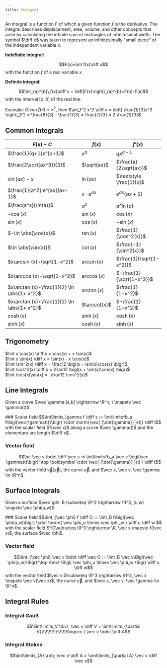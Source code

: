 ```yaml
---
title: Integral
---
```


An integral is a function $F$ of which a given function $f$ is the derivative. The integral describes displacement, area, volume, and other concepts that arise by calculating the infinite sum of rectangles of infinitesimal width. The symbol $\diff x$ was taken to represent an infinitesimally "small piece" of the independent variable $x$.


**Indefinite integral:**

$$F(x)=\int f(x)\diff x$$
with the function $f$ of a real variable $x$.


**Definite integral:**

$$\int_{a}^{b}\,f(x)\diff x = \left[F(x)\right]_{a}^{b}=F(b)-F(a)$$
with the interval $[a, b]$ of the real line.

Example:
Given $f(x) = x^2$, then $\int_1^2 x^2 \diff x = \left[ \frac{1}{3}x^3 \right]_1^2 = \frac{8}{3} - \frac{1}{3} = \frac{7}{3} = 2 \frac{1}{3}$



## Common Integrals

|$F(x) - C$ | $f(x)$ | $f'(x)$ |
|-----------|--------|---------|
|$\frac{1}{q+1}x^{q+1}$        | $x^q$       | $qx^{q-1}$               |
|$\frac{2\sqrt{ax^3}}{3}$      | $\sqrt{ax}$ | $\frac{a}{2\sqrt{ax}}$   |
|$x\ln(ax) -x$                 | $\ln(ax)$   | $\textstyle \frac{1}{x}$ |
|$\frac{1}{a^2} e^{ax}(ax- 1)$ | $x \cdot e^{ax}$ | $e^{ax}(ax+1)$      |
|$\frac{a^x}{\ln(a)}$          | $a^x$       | $a^x \ln(a)$             |
|$-\cos(x)$                    | $\sin(x)$   | $\cos(x)$                |
|$\sin(x)$                     | $\cos(x)$   | $-\sin(x)$               |
|$-\ln \abs{\cos(x)}$          | $\tan(x)$   | $\frac{1}{\cos^2(x)}$    |
|$\ln \abs{\sin(x)}$           | $\cot(x)$   | $\frac{-1}{\sin^2(x)}$   |
|$x\arcsin (x)+\sqrt{1-x^2}$   | $\arcsin(x)$| $\frac{1}{\sqrt{1-x^2}}$ |
|$x\arccos (x)-\sqrt{1-x^2}$   | $\arccos(x)$| $-\frac{1}{\sqrt{1-x^2}}$|
|$x\arctan (x)-\frac{1}{2} \ln \abs{1+ x^2}$ | $\arctan(x)$ | $\frac{1}{1+x^2}$ |
|$x\arctan (x)+\frac{1}{2} \ln \abs{1+ x^2}$ | $\arccot(x)$ | $-\frac{1}{1+x^2}$ | 
| $\cosh(x)$ | $\sinh(x)$ | $\cosh (x)$ |
| $\sinh(x)$ | $\cosh(x)$ | $\sinh (x)$ | 





## Trigonometry
$\int x \cos(x) \diff x = \cos(x) + x \sin(x)$<br>
$\int x \sin(x) \diff x = \sin(x) - x \cos(x)$<br>
$\int \sin^2(x) \diff x = \frac12 \bigl(x - \sin(x)\cos(x) \bigr)$<br>
$\int \cos^2(x) \diff x = \frac12 \bigl(x + \sin(x)\cos(x) \bigr)$<br>
$\int \cos(x)\sin(x) = -\frac12 \cos^2(x)$





## Line Integrals
Given a curve $\vec \gamma:[a,b] \rightarrow \R^n, t \mapsto \vec \gamma(t)$.

<div class="tabbox" markdown>
### Scalar field
$$\int\limits_\gamma f \diff s := \int\limits^b_a f\bigl(\vec{\gamma(t)}\bigr) \cdot \norm{\vec{ {\dot{\gamma}} }(t)} \diff t$$
with the scalar field $f(\vec x)$ along a curve $\vec \gamma(t)$ and the elementary arc length $\diff s$.

### Vector field
$$\int \vec v \bdot \diff \vec s := \int\limits^b_a \vec v \bigl(\vec \gamma(t)\bigr)^\top \boldsymbol \cdot \vec{ {\dot{\gamma}} }(t) \ \diff t$$
with the vector field $\vec v(\vec x)$, the curve $\vec \gamma$, and $\vec x, \vec v, \vec \gamma \in \R^n$.

</div>



## Surface Integrals
Given a surface $\vec \phi: B \subseteq \R^2 \rightarrow \R^3, (u,w) \mapsto \vec \phi(u,w)$.

<div class="tabbox" markdown>
### Scalar field
$$\iint_{\vec \phi} f \diff O := \iint_B f\bigl(\vec \phi(u,w)\bigr) \cdot \norm{ \vec \phi_u \times \vec \phi_w } \diff u \diff w $$
with the scalar field $f:D\subseteq \R^3 \rightarrow \R, \vec x \mapsto f(\vec x)$, the surface $\vec \phi$.

### Vector field
$$\iint_{\vec \phi} \vec v \bdot \diff \vec O := \iint_B \vec v\Bigl(\vec \phi(u,w)\Bigr)^\top \bdot \Bigl( \vec \phi_u \times \vec \phi_w \Bigr) \diff u \diff w$$
with the vector field $\vec v:D\subseteq \R^3 \rightarrow \R^3, \vec x \mapsto \vec v(\vec x)$, the curve $\vec \gamma$, and $\vec x, \vec v, \vec \gamma \in \R^n$.

</div>








## Integral Rules
###  Integral Gauß 
$$\iiint\limits_V \div\; \vec v \diff V = \iint\limits_{\partial V}\!\!\!\!\!\!\!\!\!\bigcirc \ \vec v \bdot \diff A$$

### Integral Stokes 
$$\iint\limits_{A} \rot\; \vec v \diff A = \oint\limits_{\partial A} \vec v \diff \vec s$$





